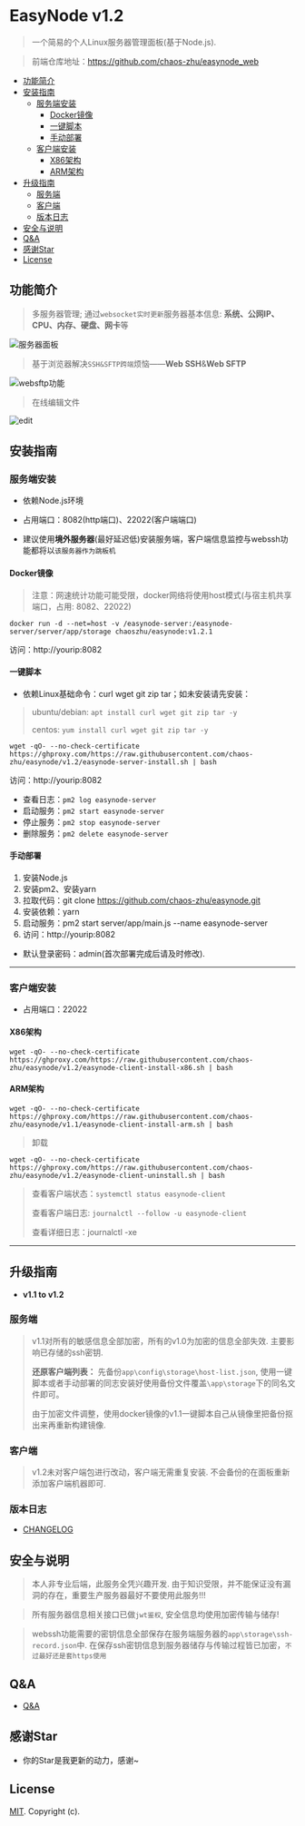 # EasyNode v1.2

> 一个简易的个人Linux服务器管理面板(基于Node.js).

> 前端仓库地址：https://github.com/chaos-zhu/easynode_web

<!-- - [EasyNode](#easynode) -->
  - [功能简介](#功能简介)
  - [安装指南](#安装指南)
    - [服务端安装](#服务端安装)
      - [Docker镜像](#docker镜像)
      - [一键脚本](#一键脚本)
      - [手动部署](#手动部署)
    - [客户端安装](#客户端安装)
      - [X86架构](#x86架构)
      - [ARM架构](#arm架构)
  - [升级指南](#升级指南)
    - [服务端](#服务端)
    - [客户端](#客户端)
    - [版本日志](#版本日志)
  - [安全与说明](#安全与说明)
  - [Q&A](#qa)
  - [感谢Star](#感谢star)
  - [License](#license)

## 功能简介

> 多服务器管理; 通过`websocket实时更新`服务器基本信息: **系统、公网IP、CPU、内存、硬盘、网卡**等

![服务器面板](./images/v1.2-1.png)

> 基于浏览器解决`SSH&SFTP跨端`烦恼——**Web SSH**&**Web SFTP**


![websftp功能](./images/v1.2-2.png)

> 在线编辑文件

![edit](./images/v1.2-3.png)

## 安装指南

### 服务端安装

- 依赖Node.js环境

- 占用端口：8082(http端口)、22022(客户端端口)

- 建议使用**境外服务器**(最好延迟低)安装服务端，客户端信息监控与webssh功能都将以`该服务器作为跳板机`

#### Docker镜像

> 注意：网速统计功能可能受限，docker网络将使用host模式(与宿主机共享端口，占用: 8082、22022)

```shell
docker run -d --net=host -v /easynode-server:/easynode-server/server/app/storage chaoszhu/easynode:v1.2.1
```

访问：http://yourip:8082

#### 一键脚本

- 依赖Linux基础命令：curl wget git zip tar；如未安装请先安装：

> ubuntu/debian: `apt install curl wget git zip tar -y`
>
> centos: `yum install curl wget git zip tar -y`

```shell
wget -qO- --no-check-certificate https://ghproxy.com/https://raw.githubusercontent.com/chaos-zhu/easynode/v1.2/easynode-server-install.sh | bash
```

访问：http://yourip:8082

- 查看日志：`pm2 log easynode-server`
- 启动服务：`pm2 start easynode-server`
- 停止服务：`pm2 stop easynode-server`
- 删除服务：`pm2 delete easynode-server`

#### 手动部署

1. 安装Node.js
2. 安装pm2、安装yarn
3. 拉取代码：git clone https://github.com/chaos-zhu/easynode.git
4. 安装依赖：yarn
5. 启动服务：pm2 start server/app/main.js --name easynode-server
6. 访问：http://yourip:8082

- 默认登录密码：admin(首次部署完成后请及时修改).

---

### 客户端安装

- 占用端口：22022

#### X86架构

```shell
wget -qO- --no-check-certificate https://ghproxy.com/https://raw.githubusercontent.com/chaos-zhu/easynode/v1.2/easynode-client-install-x86.sh | bash
```

#### ARM架构

```shell
wget -qO- --no-check-certificate https://ghproxy.com/https://raw.githubusercontent.com/chaos-zhu/easynode/v1.1/easynode-client-install-arm.sh | bash
```

> 卸载

```shell
wget -qO- --no-check-certificate https://ghproxy.com/https://raw.githubusercontent.com/chaos-zhu/easynode/v1.2/easynode-client-uninstall.sh | bash
```

> 查看客户端状态：`systemctl status easynode-client`
>
> 查看客户端日志: `journalctl --follow -u easynode-client`
>
> 查看详细日志：journalctl -xe

---

## 升级指南

- **v1.1 to v1.2**

### 服务端

> v1.1对所有的敏感信息全部加密，所有的v1.0为加密的信息全部失效. 主要影响已存储的ssh密钥.
>
> **还原客户端列表：** 先备份`app\config\storage\host-list.json`, 使用一键脚本或者手动部署的同志安装好使用备份文件覆盖`\app\storage`下的同名文件即可。
>
> 由于加密文件调整，使用docker镜像的v1.1一键脚本自己从镜像里把备份抠出来再重新构建镜像.

### 客户端

> v1.2未对客户端包进行改动，客户端无需重复安装. 不会备份的在面板重新添加客户端机器即可.

### 版本日志

- [CHANGELOG](./CHANGELOG.md)

## 安全与说明

> 本人非专业后端，此服务全凭兴趣开发. 由于知识受限，并不能保证没有漏洞的存在，重要生产服务器最好不要使用此服务!!!

> 所有服务器信息相关接口已做`jwt鉴权`, 安全信息均使用加密传输与储存!

> webssh功能需要的密钥信息全部保存在服务端服务器的`app\storage\ssh-record.json`中. 在保存ssh密钥信息到服务器储存与传输过程皆已加密，`不过最好还是套https使用`

## Q&A

- [Q&A](./Q%26A.md)

## 感谢Star

- 你的Star是我更新的动力，感谢~

## License

[MIT](LICENSE). Copyright (c).
